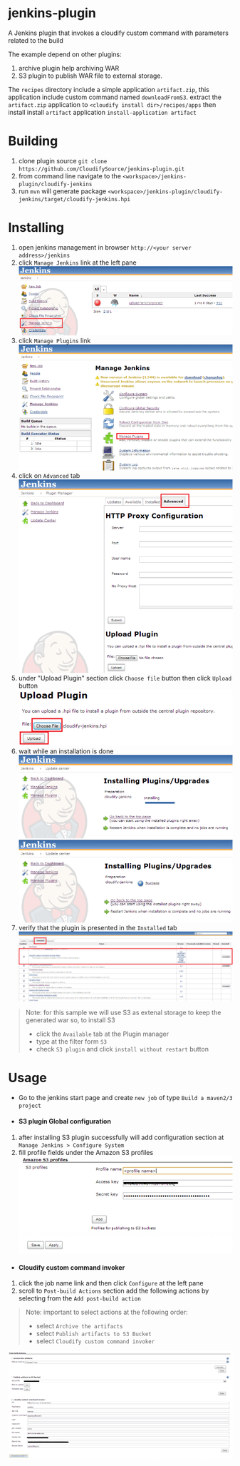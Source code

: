 jenkins-plugin
==============
A Jenkins plugin that invokes a cloudify custom command with parameters related to the build

The example depend on other plugins: 

1. archive plugin help archiving WAR 
2. S3 plugin to publish WAR file to external storage.

The `recipes` directory include a simple application `artifact.zip`, this application include custom command named `downloadFromS3`. extract the `artifact.zip` application to `<cloudify install dir>/recipes/apps` then install install `artifact` application `install-application artifact`

Building
========

1. clone plugin source `git clone https://github.com/CloudifySource/jenkins-plugin.git`
2. from command line navigate to the `<workspace>/jenkins-plugin/cloudify-jenkins`
3. run `mvn` will generate package `<workspace>/jenkins-plugin/cloudify-jenkins/target/cloudify-jenkins.hpi`

Installing
==========
1. open jenkins management in browser `http://<your server address>/jenkins`
2. click `Manage Jenkins` link at the left pane ![step 1](/readme/step1.png "Manage Jenkins")
3. click `Manage Plugins` link ![step 2](/readme/step2.png "Manage Plugins")
4. click on `Advanced` tab ![step 3](/readme/step3.png "Advanced")
5. under "Upload Plugin" section click `Choose file` button then click `Upload` button ![step 4](/readme/step4.png)
6. wait while an installation is done ![step 5](/readme/step5.png) ![step 6](/readme/step6.png)
7. verify that the plugin is presented in the `Installed` tab ![step 7](/readme/step7.png)

> Note: for this sample we will use S3 as extenal storage to keep the generated war so, to install S3 
> * click the `Available` tab at the Plugin manager
> * type at the filter form `S3`
> * check `S3 plugin` and click `install without restart` button 

Usage
=====
* Go to the jenkins start page and create `new job` of type `Build a maven2/3 project`

* #### S3 plugin Global configuration

1. after installing S3 plugin successfully will add configuration section at `Manage Jenkins > Configure System` 
2. fill profile fields under the Amazon S3 profiles ![step 8](/readme/step8.png)

* #### Cloudify custom command invoker

1. click the job name link and then click `Configure` at the left pane
2. scroll to `Post-build Actions` section add the following actions by selecting from the `Add post-build action`

> Note: important to select actions at the following order:
> * select `Archive the artifacts`
> * select `Publish artifacts to S3 Bucket`
> * select `Cloudify custom command invoker`

![step 9](/readme/step9.png)
